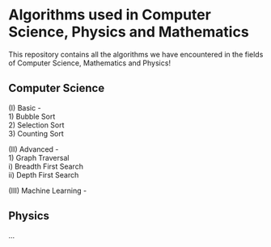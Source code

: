 # Algorithms used in Computer Science, Physics and Mathematics

This repository contains all the algorithms we have encountered in the fields of Computer Science, Mathematics and Physics!


## Computer Science
(I) Basic - <br>
    1) Bubble Sort <br>
    2) Selection Sort <br>
    3) Counting Sort <br>

(II) Advanced - <br>
    1) Graph Traversal <br>
        i) Breadth First Search <br>
        ii) Depth First Search <br>

(III) Machine Learning - <br>



## Physics
...
